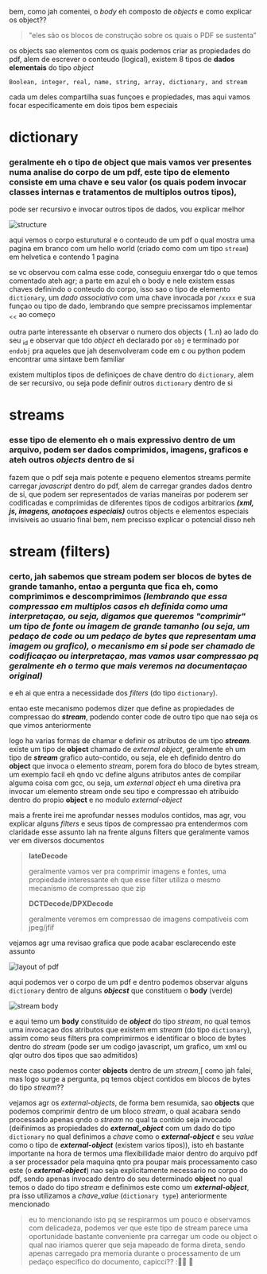 bem, como jah comentei, o *body* eh composto de _objects_ e como explicar os object??

> "eles são os blocos de construção sobre os quais o PDF se sustenta”
 
os objects sao elementos com os quais podemos criar as propiedades do pdf, alem de escrever o conteudo (logical), existem 8 tipos de **dados elementais** do tipo _object_

`Boolean, integer, real, name, string, array, dictionary, and stream`


cada um deles compartilha suas funçoes e propiedades, mas aqui vamos focar especificamente em dois tipos bem especiais


# dictionary

### geralmente eh o tipo de object que mais vamos ver presentes numa analise do corpo de um pdf, este tipo de elemento consiste em uma chave e seu valor (os quais podem invocar classes internas e tratamentos de multiplos outros tipos),
pode ser recursivo e invocar outros tipos de dados, vou explicar melhor

![structure](https://didierstevens.files.wordpress.com/2008/04/pdf-physical.png)

aqui vemos o corpo esturutural e o conteudo de um pdf o qual mostra uma pagina em branco com um hello world (criado como com um tipo `stream`) em helvetica e contendo 1 pagina

se vc observou com calma esse code, conseguiu enxergar tdo o que temos comentado ateh agr; a parte em azul eh o body e nele existem essas chaves definindo o
conteudo do corpo, isso sao o tipo de elemento `dictionary`, um _dado associativo_ com uma chave invocada por `/xxxx` e sua funçao ou tipo de dado, lembrando que sempre precissamos implementar <sub><<</sub> ao começo

outra parte interessante eh observar o numero dos objects ( 1..n) ao lado do seu <sub>id</sub> e observar que tdo _object_ eh declarado por `obj` e terminado por `endobj`
pra aqueles que jah desenvolveram code em c ou python podem encontrar uma sintaxe bem familiar

existem multiplos tipos de definiçoes de chave dentro do `dictionary`, alem de ser recursivo, ou seja pode definir outros `dictionary` dentro de si


# streams
### esse tipo de elemento eh o mais expressivo dentro de um arquivo, podem ser dados comprimidos, imagens, graficos e ateh outros _objects_ dentro de si
fazem que o pdf seja mais potente e pequeno
elementos streams permite carregar *_javascript_* dentro do pdf, alem de carregar grandes dados dentro de si, que podem ser representados de varias maneiras
por poderem ser codificadas e comprimidas de diferentes tipos de codigos arbitrarios **_(xml, js, imagens, anotaçoes especiais)_** outros objects e elementos especiais invisiveis ao usuario final 
bem, nem precisso explicar o potencial disso neh

# stream (filters)
### certo, jah sabemos que stream podem ser blocos de bytes de grande tamanho, entao a pergunta que fica eh, como comprimimos e descomprimimos _(lembrando que essa compressao em multiplos casos eh definida como uma interpretaçao, ou seja, digamos que queremos "comprimir" um tipo de fonte ou imagem de grande tamanho (ou seja, um pedaço de code ou um pedaço de bytes que representam uma imagem ou grafico), o mecanismo em si pode ser chamado de codificaçao ou interpretaçao, mas vamos usar compressao pq geralmente eh o termo que mais veremos na documentaçao original)_ 
e eh ai que entra a necessidade dos _filters_ (do tipo `dictionary`). 

entao este mecanismo podemos dizer que define as propiedades de compressao do **_stream_**, podendo conter code de outro tipo que nao seja os que vimos anteriormente

logo ha varias formas de chamar e definir os atributos de um tipo **_stream_**. existe um tipo de **object** chamado de _external object_, geralmente eh um tipo de **_stream_** grafico auto-contido, ou seja, ele eh definido dentro do **object** que invoca o elemento _stream_, porem fora do bloco de bytes stream, um exemplo facil eh qndo vc define alguns atributos antes de compilar alguma coisa com gcc, ou seja, um _external object_ eh uma diretiva pra invocar um elemento stream onde seu tipo e compressao eh atribuido dentro do propio **object** e no modulo _external-object_

mais a frente irei me aprofundar nesses modulos contidos, mas agr, vou explicar alguns _filters_ e seus tipos de compressao pra entendermos com claridade esse assunto lah na frente
alguns filters que geralmente vamos ver em diversos documentos

>
> **lateDecode**
>
> geralmente vamos ver pra comprimir imagens e fontes, uma propiedade interessante eh que esse filter utiliza o mesmo mecanismo de compressao que zip
>
> **DCTDecode/DPXDecode**
>
> geralmente veremos em compressao de imagens compativeis com jpeg/jfif




vejamos agr uma revisao grafica que pode acabar esclarecendo este assunto

![layout of pdf](https://gendignoux.com/blog/images/pdf-basics/simplefile-by-nc-sa.png)

aqui podemos ver o corpo de um pdf e dentro podemos observar alguns `dictionary` dentro de alguns **_objecst_** que constituem o **body** (verde)

![stream body](https://gendignoux.com/blog/images/pdf-basics/objstm-by-nc-sa.png)

e aqui temo um **body** constituido de **_object_** do tipo _stream_, no qual temos uma invocaçao dos atributos que existem em _stream_ (do tipo `dictionary`), assim como seus filters pra comprimirmos e identificar o bloco de bytes dentro do _stream_ (pode ser um codigo javascript, um grafico, um xml ou qlqr outro dos tipos que sao admitidos)

neste caso podemos conter **objects** dentro de um _stream_,[ como jah falei, mas logo surge a pergunta, pq temos object contidos em blocos de bytes do tipo _stream_??

vejamos agr os _external-objects_, de forma bem resumida, sao **objects** que podemos comprimir dentro de um bloco _stream_, o qual acabara sendo processado apenas qndo o _stream_ no qual ta contido seja invocado (deifinimos as propiedades do **_external_object_** com um dado do tipo `dictionary` no qual definimos a _chave_ como o **_external-object_** e seu _value_ como o tipo de **_external-object_** (existem varios tipos)), isto eh bastante importante na hora de termos uma flexibilidade maior dentro do arquivo pdf a ser processador pela maquina qnto pra poupar mais processamento caso este (o **_external-object_**) nao seja explicitamente necessario no corpo do pdf, sendo apenas invocado dentro do seu determinado **object** no qual temos o dado do tipo _stream_ e definimos este como um **_external-object_**, pra isso utilizamos a _chave_value_ (`dictionary type`) anteriormente mencionado
>
> eu to mencionando isto pq se respirarmos um pouco e observamos com delicadeza, podemos ver que este tipo de stream parece uma oportunidade bastante conveniente pra carregar um code ou object o qual nao iriamos
>querer que seja mapeado de forma direta, sendo apenas carregado pra memoria durante o processamento de um pedaço especifico do documento, capicci?? ::mage_man: :pinched_fingers:






